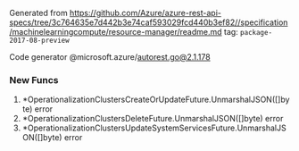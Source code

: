 Generated from https://github.com/Azure/azure-rest-api-specs/tree/3c764635e7d442b3e74caf593029fcd440b3ef82//specification/machinelearningcompute/resource-manager/readme.md tag: `package-2017-08-preview`

Code generator @microsoft.azure/autorest.go@2.1.178


### New Funcs

1. *OperationalizationClustersCreateOrUpdateFuture.UnmarshalJSON([]byte) error
1. *OperationalizationClustersDeleteFuture.UnmarshalJSON([]byte) error
1. *OperationalizationClustersUpdateSystemServicesFuture.UnmarshalJSON([]byte) error
